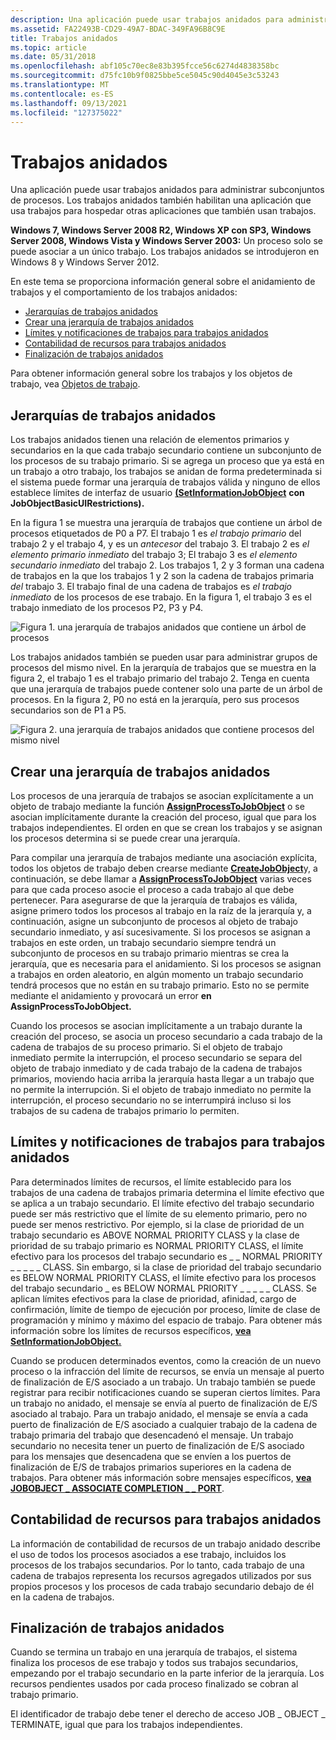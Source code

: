 ```yaml
---
description: Una aplicación puede usar trabajos anidados para administrar subconjuntos de procesos. Los trabajos anidados también habilitan una aplicación que usa trabajos para hospedar otras aplicaciones que también usan trabajos.
ms.assetid: FA22493B-CD29-49A7-BDAC-349FA96B8C9E
title: Trabajos anidados
ms.topic: article
ms.date: 05/31/2018
ms.openlocfilehash: abf105c70ec8e83b395fcce56c6274d4838358bc
ms.sourcegitcommit: d75fc10b9f0825bbe5ce5045c90d4045e3c53243
ms.translationtype: MT
ms.contentlocale: es-ES
ms.lasthandoff: 09/13/2021
ms.locfileid: "127375022"
---
```

# <a name="nested-jobs"></a>Trabajos anidados

Una aplicación puede usar trabajos anidados para administrar subconjuntos de procesos. Los trabajos anidados también habilitan una aplicación que usa trabajos para hospedar otras aplicaciones que también usan trabajos.

**Windows 7, Windows Server 2008 R2, Windows XP con SP3, Windows Server 2008, Windows Vista y Windows Server 2003:** Un proceso solo se puede asociar a un único trabajo. Los trabajos anidados se introdujeron en Windows 8 y Windows Server 2012.

En este tema se proporciona información general sobre el anidamiento de trabajos y el comportamiento de los trabajos anidados:

-   [Jerarquías de trabajos anidados](#nested-job-hierarchies)
-   [Crear una jerarquía de trabajos anidados](#creating-a-nested-job-hierarchy)
-   [Límites y notificaciones de trabajos para trabajos anidados](#job-limits-and-notifications-for-nested-jobs)
-   [Contabilidad de recursos para trabajos anidados](#resource-accounting-for-nested-jobs)
-   [Finalización de trabajos anidados](#termination-of-nested-jobs)

Para obtener información general sobre los trabajos y los objetos de trabajo, vea [Objetos de trabajo](job-objects.md).

## <a name="nested-job-hierarchies"></a>Jerarquías de trabajos anidados

Los trabajos anidados tienen una relación de elementos primarios y secundarios en la que cada trabajo secundario contiene un subconjunto de los procesos de su trabajo primario. Si se agrega un proceso que ya está en un trabajo a otro trabajo, los trabajos se anidan de forma predeterminada si el sistema puede formar una jerarquía de trabajos válida y ninguno de ellos establece límites de interfaz de usuario [**(SetInformationJobObject**](/windows/win32/api/jobapi2/nf-jobapi2-setinformationjobobject) **con JobObjectBasicUIRestrictions).**

En la figura 1 se muestra una jerarquía de trabajos que contiene un árbol de procesos etiquetados de P0 a P7. El trabajo 1 es *el trabajo primario* del trabajo 2 y el trabajo 4, y es un *antecesor* del trabajo 3. El trabajo 2 es *el elemento primario inmediato* del trabajo 3; El trabajo 3 es *el elemento secundario inmediato* del trabajo 2. Los trabajos 1, 2 y  3 forman una cadena de trabajos en la que los trabajos 1 y 2 son la cadena de trabajos primaria *del* trabajo 3. El trabajo final de una cadena de trabajos es *el trabajo inmediato* de los procesos de ese trabajo. En la figura 1, el trabajo 3 es el trabajo inmediato de los procesos P2, P3 y P4.

![Figura 1. una jerarquía de trabajos anidados que contiene un árbol de procesos](images/nested-jobs-a.png)

Los trabajos anidados también se pueden usar para administrar grupos de procesos del mismo nivel. En la jerarquía de trabajos que se muestra en la figura 2, el trabajo 1 es el trabajo primario del trabajo 2. Tenga en cuenta que una jerarquía de trabajos puede contener solo una parte de un árbol de procesos. En la figura 2, P0 no está en la jerarquía, pero sus procesos secundarios son de P1 a P5.

![Figura 2. una jerarquía de trabajos anidados que contiene procesos del mismo nivel](images/nested-jobs-b.png)

## <a name="creating-a-nested-job-hierarchy"></a>Crear una jerarquía de trabajos anidados

Los procesos de una jerarquía de trabajos se asocian explícitamente a un objeto de trabajo mediante la función [**AssignProcessToJobObject**](/windows/win32/api/jobapi2/nf-jobapi2-assignprocesstojobobject) o se asocian implícitamente durante la creación del proceso, igual que para los trabajos independientes. El orden en que se crean los trabajos y se asignan los procesos determina si se puede crear una jerarquía.

Para compilar una jerarquía de trabajos mediante una asociación explícita, todos los objetos de trabajo deben crearse mediante [**CreateJobObject**](/windows/desktop/api/WinBase/nf-winbase-createjobobjecta)y, a continuación, se debe llamar a [**AssignProcessToJobObject**](/windows/win32/api/jobapi2/nf-jobapi2-assignprocesstojobobject) varias veces para que cada proceso asocie el proceso a cada trabajo al que debe pertenecer. Para asegurarse de que la jerarquía de trabajos es válida, asigne primero todos los procesos al trabajo en la raíz de la jerarquía y, a continuación, asigne un subconjunto de procesos al objeto de trabajo secundario inmediato, y así sucesivamente. Si los procesos se asignan a trabajos en este orden, un trabajo secundario siempre tendrá un subconjunto de procesos en su trabajo primario mientras se crea la jerarquía, que es necesaria para el anidamiento. Si los procesos se asignan a trabajos en orden aleatorio, en algún momento un trabajo secundario tendrá procesos que no están en su trabajo primario. Esto no se permite mediante el anidamiento y provocará un error **en AssignProcessToJobObject.**

Cuando los procesos se asocian implícitamente a un trabajo durante la creación del proceso, se asocia un proceso secundario a cada trabajo de la cadena de trabajos de su proceso primario. Si el objeto de trabajo inmediato permite la interrupción, el proceso secundario se separa del objeto de trabajo inmediato y de cada trabajo de la cadena de trabajos primarios, moviendo hacia arriba la jerarquía hasta llegar a un trabajo que no permite la interrupción. Si el objeto de trabajo inmediato no permite la interrupción, el proceso secundario no se interrumpirá incluso si los trabajos de su cadena de trabajos primario lo permiten.

## <a name="job-limits-and-notifications-for-nested-jobs"></a>Límites y notificaciones de trabajos para trabajos anidados

Para determinados límites de recursos, el límite  establecido para los trabajos de una cadena de trabajos primaria determina el límite efectivo que se aplica a un trabajo secundario. El límite efectivo del trabajo secundario puede ser más restrictivo que el límite de su elemento primario, pero no puede ser menos restrictivo. Por ejemplo, si la clase de prioridad de un trabajo secundario es ABOVE NORMAL PRIORITY CLASS y la clase de prioridad de su trabajo primario es NORMAL PRIORITY CLASS, el límite efectivo para los procesos del trabajo secundario es \_ \_ NORMAL PRIORITY \_ \_ \_ \_ \_ CLASS. Sin embargo, si la clase de prioridad del trabajo secundario es BELOW NORMAL PRIORITY CLASS, el límite efectivo para los procesos del trabajo secundario \_ es BELOW NORMAL PRIORITY \_ \_ \_ \_ \_ CLASS. Se aplican límites efectivos para la clase de prioridad, afinidad, cargo de confirmación, límite de tiempo de ejecución por proceso, límite de clase de programación y mínimo y máximo del espacio de trabajo. Para obtener más información sobre los límites de recursos específicos, [ **vea SetInformationJobObject.**](/windows/win32/api/jobapi2/nf-jobapi2-setinformationjobobject)

Cuando se producen determinados eventos, como la creación de un nuevo proceso o la infracción del límite de recursos, se envía un mensaje al puerto de finalización de E/S asociado a un trabajo. Un trabajo también se puede registrar para recibir notificaciones cuando se superan ciertos límites. Para un trabajo no anidado, el mensaje se envía al puerto de finalización de E/S asociado al trabajo. Para un trabajo anidado, el mensaje se envía a cada puerto de finalización de E/S asociado a cualquier trabajo de la cadena de trabajo primaria del trabajo que desencadenó el mensaje. Un trabajo secundario no necesita tener un puerto de finalización de E/S asociado para los mensajes que desencadena que se envíen a los puertos de finalización de E/S de trabajos primarios superiores en la cadena de trabajos. Para obtener más información sobre mensajes específicos, [**vea JOBOBJECT \_ ASSOCIATE COMPLETION \_ \_ PORT**](/windows/desktop/api/WinNT/ns-winnt-jobobject_associate_completion_port).

## <a name="resource-accounting-for-nested-jobs"></a>Contabilidad de recursos para trabajos anidados

La información de contabilidad de recursos de un trabajo anidado describe el uso de todos los procesos asociados a ese trabajo, incluidos los procesos de los trabajos secundarios. Por lo tanto, cada trabajo de una cadena de trabajos representa los recursos agregados utilizados por sus propios procesos y los procesos de cada trabajo secundario debajo de él en la cadena de trabajos.

## <a name="termination-of-nested-jobs"></a>Finalización de trabajos anidados

Cuando se termina un trabajo en una jerarquía de trabajos, el sistema finaliza los procesos de ese trabajo y todos sus trabajos secundarios, empezando por el trabajo secundario en la parte inferior de la jerarquía. Los recursos pendientes usados por cada proceso finalizado se cobran al trabajo primario.

El identificador de trabajo debe tener el derecho de acceso JOB \_ OBJECT \_ TERMINATE, igual que para los trabajos independientes.

 

 
